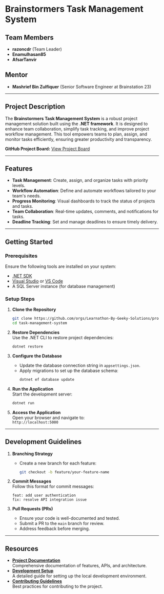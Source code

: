# **Brainstormers Task Management System**

## **Team Members**
- **razoncdr** (Team Leader)  
- **Enamulhasan85**  
- **AfsarTanvir**  

## **Mentor**
- **Mashrief Bin Zulfiquer** (Senior Software Engineer at Brainstation 23)  

---

## **Project Description**
The **Brainstormers Task Management System** is a robust project management solution built using the **.NET framework**. It is designed to enhance team collaboration, simplify task tracking, and improve project workflow management. This tool empowers teams to plan, assign, and monitor tasks efficiently, ensuring greater productivity and transparency.  

**GitHub Project Board:** [View Project Board](https://github.com/orgs/Learnathon-By-Geeky-Solutions/projects/19/)  

---

## **Features**
- **Task Management**: Create, assign, and organize tasks with priority levels.  
- **Workflow Automation**: Define and automate workflows tailored to your team's needs.  
- **Progress Monitoring**: Visual dashboards to track the status of projects and tasks.  
- **Team Collaboration**: Real-time updates, comments, and notifications for tasks.  
- **Deadline Tracking**: Set and manage deadlines to ensure timely delivery.  

---

## **Getting Started**

### **Prerequisites**
Ensure the following tools are installed on your system:  
- [.NET SDK](https://dotnet.microsoft.com/download)  
- [Visual Studio](https://visualstudio.microsoft.com/) or [VS Code](https://code.visualstudio.com/)  
- A SQL Server instance (for database management)  

### **Setup Steps**

1. **Clone the Repository**  
   ```bash
   git clone https://github.com/orgs/Learnathon-By-Geeky-Solutions/projects/19/
   cd task-management-system
   ```

2. **Restore Dependencies**  
   Use the .NET CLI to restore project dependencies:  
   ```bash
   dotnet restore
   ```

3. **Configure the Database**  
   - Update the database connection string in `appsettings.json`.  
   - Apply migrations to set up the database schema:  
     ```bash
     dotnet ef database update
     ```

4. **Run the Application**  
   Start the development server:  
   ```bash
   dotnet run
   ```

5. **Access the Application**  
   Open your browser and navigate to:  
   `http://localhost:5000`  

---

## **Development Guidelines**

1. **Branching Strategy**  
   - Create a new branch for each feature:  
     ```bash
     git checkout -b feature/your-feature-name
     ```  

2. **Commit Messages**  
   Follow this format for commit messages:  
   ```  
   feat: add user authentication  
   fix: resolve API integration issue  
   ```  

3. **Pull Requests (PRs)**  
   - Ensure your code is well-documented and tested.  
   - Submit a PR to the `main` branch for review.  
   - Address feedback before merging.  

---

## **Resources**

- [**Project Documentation**](docs/)  
   Comprehensive documentation of features, APIs, and architecture.  
- [**Development Setup**](docs/setup.md)  
   A detailed guide for setting up the local development environment.  
- [**Contributing Guidelines**](CONTRIBUTING.md)  
   Best practices for contributing to the project.  


